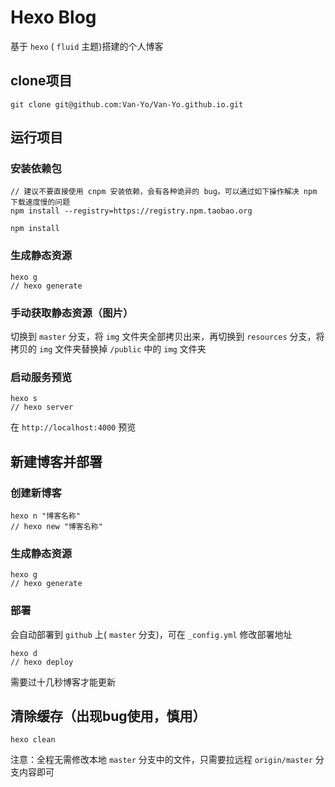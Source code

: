 # Hexo Blog
基于 `hexo` ( `fluid` 主题)搭建的个人博客

## clone项目
```
git clone git@github.com:Van-Yo/Van-Yo.github.io.git
```

## 运行项目
### 安装依赖包
```
// 建议不要直接使用 cnpm 安装依赖，会有各种诡异的 bug。可以通过如下操作解决 npm 下载速度慢的问题
npm install --registry=https://registry.npm.taobao.org

npm install
```

### 生成静态资源
```
hexo g
// hexo generate
```

### 手动获取静态资源（图片）
切换到 `master` 分支，将 `img` 文件夹全部拷贝出来，再切换到 `resources` 分支，将拷贝的 `img` 文件夹替换掉 `/public` 中的 `img` 文件夹

### 启动服务预览
```
hexo s
// hexo server
```
在 `http://localhost:4000` 预览

## 新建博客并部署
### 创建新博客
```
hexo n "博客名称"
// hexo new "博客名称"
```

### 生成静态资源
```
hexo g
// hexo generate
```

### 部署
会自动部署到 `github` 上( `master` 分支)，可在 `_config.yml` 修改部署地址
```
hexo d
// hexo deploy
```
需要过十几秒博客才能更新

## 清除缓存（出现bug使用，慎用）
```
hexo clean
```

注意：全程无需修改本地 `master` 分支中的文件，只需要拉远程 `origin/master` 分支内容即可